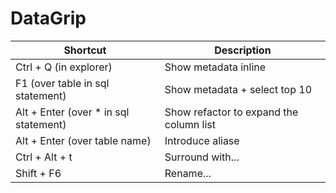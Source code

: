 # DataGrip

| Shortcut                              | Description                             |
|---------------------------------------|-----------------------------------------|
| Ctrl + Q (in explorer)                | Show metadata inline                    |
| F1 (over table in sql statement)      | Show metadata + select top 10           |
| Alt + Enter (over * in sql statement) | Show refactor to expand the column list |
| Alt + Enter (over table name)         | Introduce aliase                        |
| Ctrl + Alt + t                        | Surround with...                        |
| Shift + F6                            | Rename...                               |
